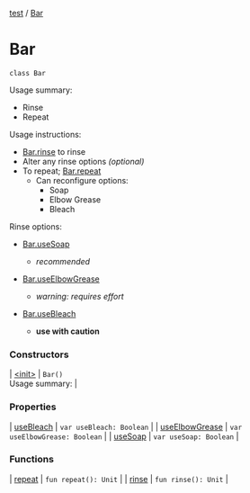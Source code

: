 [test](test/index) / [Bar](test/-bar/index)

# Bar

`class Bar`

Usage summary:

* Rinse
* Repeat

Usage instructions:

* [Bar.rinse](test/-bar/rinse) to rinse
* Alter any rinse options *(optional)*
* To repeat; [Bar.repeat](test/-bar/repeat)
  * Can reconfigure options:
      * Soap
      * Elbow Grease
      * Bleach

Rinse options:

* [Bar.useSoap](test/-bar/use-soap)
  * *recommended*

* [Bar.useElbowGrease](test/-bar/use-elbow-grease)
  * *warning: requires effort*

* [Bar.useBleach](test/-bar/use-bleach)
  * **use with caution**

### Constructors

| [&lt;init&gt;](test/-bar/-init-) | `Bar()`<br>Usage summary: |

### Properties

| [useBleach](test/-bar/use-bleach) | `var useBleach: Boolean` |
| [useElbowGrease](test/-bar/use-elbow-grease) | `var useElbowGrease: Boolean` |
| [useSoap](test/-bar/use-soap) | `var useSoap: Boolean` |

### Functions

| [repeat](test/-bar/repeat) | `fun repeat(): Unit` |
| [rinse](test/-bar/rinse) | `fun rinse(): Unit` |

